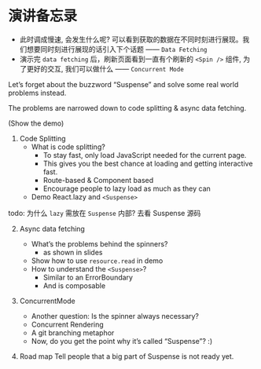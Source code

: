# 演讲备忘录

* 此时调成慢速, 会发生什么呢? 可以看到获取的数据在不同时刻进行展现。我们想要同时刻进行展现的话引入下个话题 —— `Data Fetching`
* 演示完 `data fetching` 后，刷新页面看到一直有个刷新的 `<Spin />` 组件, 为了更好的交互, 我们可以做什么  —— `Concurrent Mode`

Let’s forget about the buzzword “Suspense” and solve some real world problems instead.

The problems are narrowed down to code splitting & async data fetching.

(Show the demo)

1. Code Splitting
	* What is code splitting?
		* To stay fast, only load JavaScript needed for the current page.
		* This gives you the best chance at loading and getting interactive fast.
		* Route-based & Component based
		* Encourage people to lazy load as much as they can
	* Demo React.lazy and `<Suspense>`

todo: 为什么 `lazy` 需放在 `Suspense` 内部? 去看 Suspense 源码

2. Async data fetching
	* What’s the problems behind the spinners?
		* as shown in slides
	* Show how to use `resource.read` in demo
	* How to understand the `<Suspense>`?
		* Similar to an ErrorBoundary
		* And is composable

3. ConcurrentMode
	* Another question: Is the spinner always necessary?
	* Concurrent Rendering
	* A git branching metaphor
	* Now, do you get the point why it’s called “Suspense”? :)

4. Road map
Tell people that a big part of Suspense is not ready yet.
